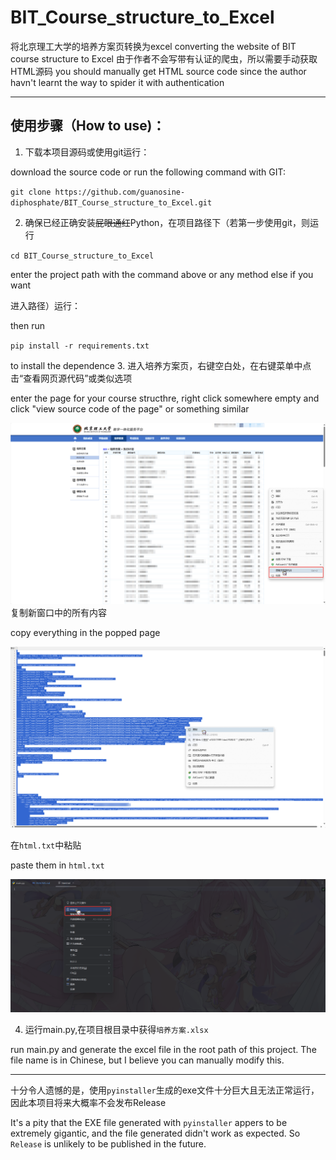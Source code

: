 # BIT_Course_structure_to_Excel

将北京理工大学的培养方案页转换为excel
converting the website of BIT course structure to Excel
由于作者不会写带有认证的爬虫，所以需要手动获取HTML源码
you should manually get HTML source code since the author havn't learnt the way to spider it with authentication

***
## 使用步骤（How to use)：
1. 下载本项目源码或使用git运行：

download the source code or run the following command with GIT:

`git clone https://github.com/guanosine-diphosphate/BIT_Course_structure_to_Excel.git`

2. 确保已经正确安装~~屁眼通红~~Python，在项目路径下（若第一步使用git，则运行

`cd BIT_Course_structure_to_Excel`

enter the project path with the command above or any method else if you want

进入路径）运行：

then run


`pip install -r requirements.txt`

to install the dependence
3. 进入培养方案页，右键空白处，在右键菜单中点击“查看网页源代码”或类似选项

enter the page for your course structhre, right click somewhere empty and click "view source code of the page" or something similar


![Right click and click "view source code"](imgForReadme/rightClick.png)
复制新窗口中的所有内容

copy everything in the popped page

![copy all the text in the new window](imgForReadme/copyAllOfThem.png)

在`html.txt`中粘贴

paste them in `html.txt`

![paste them here](imgForReadme/pasteThemHere.png)

4. 运行main.py,在项目根目录中获得`培养方案.xlsx`

run main.py and generate the excel file in the root path of this project. The file name is in Chinese, but I believe you can manually modify this.

***

十分令人遗憾的是，使用`pyinstaller`生成的exe文件十分巨大且无法正常运行，因此本项目将来大概率不会发布Release

It's a pity that the EXE file generated with `pyinstaller` appers to be extremely gigantic, and the file generated didn't work as expected. So `Release` is unlikely to be published in the future.